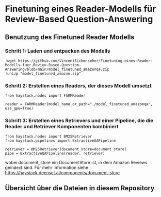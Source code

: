 # Finetuning eines Reader-Modells für Review-Based Question-Answering

## Benutzung des Finetuned Reader Modells

### Schritt 1: Laden und entpacken des Modells
```
!wget https://github.com/VincentEichenseher/Finetuning-eines-Reader-Modells-fuer-Review-Based-Question-Answering/blob/main/model_finetuned_amazonqa.zip 
!unizp "model_finetuned_amazon.zip"
```

### Schritt 2: Erstellen eines Readers, der dieses Modell umsetzt
```
from haystack.nodes import FARMReader

reader = FARMReader(model_name_or_path="./model_finetuned_amazonqa", use_gpu=True)
```

### Schritt 3: Erstellen eines Retrievers und einer Pipeline, die die Reader und Retriever Komponenten kombiniert
```
from haystack.nodes import BM25Retriever
from haystack.pipelines import ExtractiveQAPipeline

retriever = BM25Retriever(document_store=document_store)
pipe = ExtractiveQAPipeline(reader, retriever)
```
wobei document_store ein DocumentStore ist, in dem Amazon Reviews geindext sind. Für mehr information siehe https://haystack.deepset.ai/components/document-store

## Übersicht über die Dateien in diesem Repository



